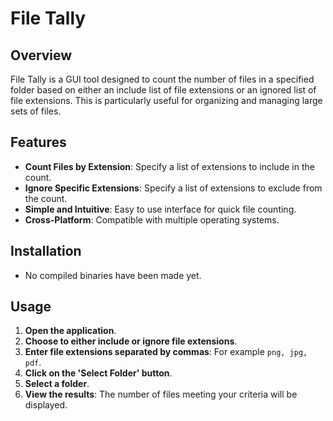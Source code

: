 # File Tally

## Overview
File Tally is a GUI tool designed to count the number of files in a specified folder based on either an include list of file extensions or an ignored list of file extensions. This is particularly useful for organizing and managing large sets of files.

## Features
- **Count Files by Extension**: Specify a list of extensions to include in the count.
- **Ignore Specific Extensions**: Specify a list of extensions to exclude from the count.
- **Simple and Intuitive**: Easy to use interface for quick file counting.
- **Cross-Platform**: Compatible with multiple operating systems.

## Installation
- No compiled binaries have been made yet.

## Usage
1. **Open the application**.
2. **Choose to either include or ignore file extensions**.
3. **Enter file extensions separated by commas**: For example `png, jpg, pdf`.
4. **Click on the 'Select Folder' button**.
5. **Select a folder**.
6. **View the results**: The number of files meeting your criteria will be displayed.
